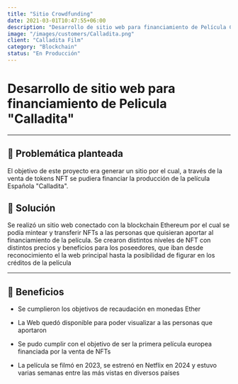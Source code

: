 ```yaml
---
title: "Sitio Crowdfunding"
date: 2021-03-01T10:47:55+06:00
description: "Desarrollo de sitio web para financiamiento de Película Calladita"
image: "/images/customers/Calladita.png"
client: "Calladita Film"
category: "Blockchain"
status: "En Producción"
---
```

# Desarrollo de sitio web para financiamiento de Pelicula "Calladita"

---

## 🎯 Problemática planteada

El objetivo de este proyecto era generar un sitio por el cual, a través de la venta de tokens NFT se pudiera financiar la producción de la película Española "Calladita".

## 🎯 Solución

Se realizó un sitio web conectado con la blockchain Ethereum por el cual se podía mintear y transferir NFTs a las personas que quisieran aportar al financiamiento de la película.
Se crearon distintos niveles de NFT con distintos precios y beneficios para los poseedores, que iban desde reconocimiento el la web principal hasta la posibilidad de figurar en los créditos de la película

---

## 🧩 Beneficios

- Se cumplieron los objetivos de recaudación en monedas Ether

- La Web quedó disponible para poder visualizar a las personas que aportaron

- Se pudo cumplir con el objetivo de ser la primera película europea financiada por la venta de NFTs

- La película se filmó en 2023, se estrenó en Netflix en 2024 y estuvo varias semanas entre las más vistas en diversos países
